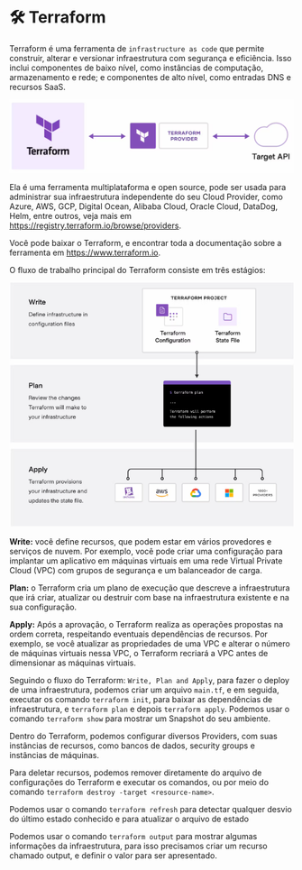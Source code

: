# :hammer_and_wrench: Terraform

Terraform é uma ferramenta de `infrastructure as code` que permite construir, alterar e versionar infraestrutura com segurança e eficiência. Isso inclui componentes de baixo nível, como instâncias de computação, armazenamento e rede; e componentes de alto nível, como entradas DNS e recursos SaaS.

![Terraform](./assets/terraform.png)

Ela é uma ferramenta multiplataforma e open source, pode ser usada para administrar sua infraestrutura independente do seu Cloud Provider, como Azure, AWS, GCP, Digital Ocean, Alibaba Cloud, Oracle Cloud, DataDog, Helm, entre outros, veja mais em https://registry.terraform.io/browse/providers.

Você pode baixar o Terraform, e encontrar toda a documentação sobre a ferramenta em https://www.terraform.io.

O fluxo de trabalho principal do Terraform consiste em três estágios:

![Terraform Workflow](./assets/terraform-workflow.png)

**Write:** você define recursos, que podem estar em vários provedores e serviços de nuvem. Por exemplo, você pode criar uma configuração para implantar um aplicativo em máquinas virtuais em uma rede Virtual Private Cloud (VPC) com grupos de segurança e um balanceador de carga.

**Plan:** o Terraform cria um plano de execução que descreve a infraestrutura que irá criar, atualizar ou destruir com base na infraestrutura existente e na sua configuração.

**Apply:** Após a aprovação, o Terraform realiza as operações propostas na ordem correta, respeitando eventuais dependências de recursos. Por exemplo, se você atualizar as propriedades de uma VPC e alterar o número de máquinas virtuais nessa VPC, o Terraform recriará a VPC antes de dimensionar as máquinas virtuais.

Seguindo o fluxo do Terraform: `Write, Plan and Apply`, para fazer o deploy de uma infraestrutura, podemos criar um arquivo `main.tf`, e em seguida, executar os comando `terraform init`, para baixar as dependências de infraestrutura, e `terraform plan` e depois `terraform apply`. Podemos usar o comando `terraform show` para mostrar um Snapshot do seu ambiente.

Dentro do Terraform, podemos configurar diversos Providers, com suas instâncias de recursos, como bancos de dados, security groups e instâncias de máquinas.

Para deletar recursos, podemos remover diretamente do arquivo de configurações do Terraform e executar os comandos, ou por meio do comando `terraform destroy -target <resource-name>`.

Podemos usar o comando `terraform refresh` para detectar qualquer desvio do último estado conhecido e para atualizar o arquivo de estado

Podemos usar o comando `terraform output` para mostrar algumas informações da infraestrutura, para isso precisamos criar um recurso chamado output, e definir o valor para ser apresentado.

